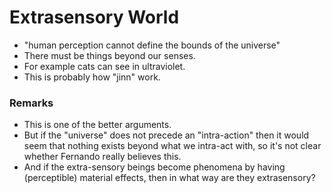 # Extrasensory World
* "human perception cannot define the bounds of the universe"
* There must be things beyond our senses.
* For example cats can see in ultraviolet.
* This is probably how "jinn" work.

### Remarks
* This is one of the better arguments.
* But if the "universe" does not precede an "intra-action" then it would seem that nothing exists beyond what we intra-act with, so it's not clear whether Fernando really believes this.
* And if the extra-sensory beings become phenomena by having (perceptible) material effects, then in what way are they extrasensory?
